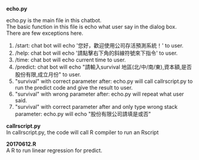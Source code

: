 <b> echo.py </b>

echo.py is the main file in this chatbot.</br> The basic function in this file is echo what user say in the dialog box.</br>
There are few exceptions here.
1. /start: chat bot will echo '您好，歡迎使用公司存活預測系統！' to user.
2. /help: chat bot will echo '請點擊右下角的斜線符號來下指令' to user.
3. /time: chat bot will echo current time to user.
4. /predict: chat bot will echo "請輸入survival 地區(北/中/南/東),資本額,是否股份有限,成立月份" to user.
5. "survival" with correct parameter after: echo.py will call callrscript.py to run the predict code and give the result to user.
6. "survival" with wrong parameter after: echo.py will repeat what user said.
7. "survival" with correct parameter after and only type wrong stack parameter: echo.py will echo "股份有限公司請填是或否"

<b> callrscript.py </b></br>
In callrscript.py, the code will call R compiler to run an Rscript</br>

<b> 20170612.R </b></br>
A R to run linear regression for predict.</br>
